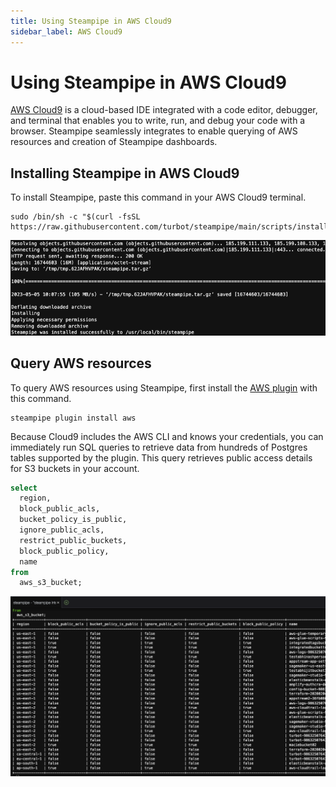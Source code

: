 ```yaml
---
title: Using Steampipe in AWS Cloud9
sidebar_label: AWS Cloud9
---
```

# Using Steampipe in AWS Cloud9

[AWS Cloud9](https://aws.amazon.com/cloud9/) is a cloud-based IDE integrated with a code editor, debugger, and terminal that enables you to write, run, and debug your code with a browser. Steampipe seamlessly integrates to enable querying of AWS resources and creation of Steampipe dashboards.

## Installing Steampipe in AWS Cloud9

To install Steampipe, paste this command in your AWS Cloud9 terminal.

```
sudo /bin/sh -c "$(curl -fsSL https://raw.githubusercontent.com/turbot/steampipe/main/scripts/install.sh)"
```

<div style={{"marginBottom":"2em","borderWidth":"thin", "borderStyle":"solid", "borderColor":"lightgray", "padding":"20px", "width":"100%"}}>
<img alt="cloud9-install-steampipe" src="/images/docs/ci-cd-pipelines/cloud9-install-steampipe.png" />
</div>

## Query AWS resources

To query AWS resources using Steampipe, first install the [AWS plugin](https://hub.steampipe.io/plugins/turbot/aws) with this command.

```
steampipe plugin install aws
```

Because Cloud9 includes the AWS CLI and knows your credentials, you can immediately run SQL queries to retrieve data from hundreds of Postgres tables supported by the plugin. This query retrieves public access details for S3 buckets in your account.

```sql
select
  region,
  block_public_acls,
  bucket_policy_is_public,
  ignore_public_acls,
  restrict_public_buckets,
  block_public_policy,
  name
from
  aws_s3_bucket;
```

<div style={{"marginBottom":"2em","borderWidth":"thin", "borderStyle":"solid", "borderColor":"lightgray", "padding":"20px", "width":"100%"}}>
<img alt="s3-public-access-preview" src="/images/docs/ci-cd-pipelines/cloud9-s3-public-access-preview.png" />
</div>

<!---
## Visualize Steampipe Dashboards with AWS Cloud9

[Steampipe dashboards](https://steampipe.io/docs/dashboard/overview) provide rich visualizations of Steampipe data. Here, we will use the [AWS Well-Architected Mod](https://hub.steampipe.io/mods/turbot/aws_well_architected) to develop a dashboard to check adherence to the best practices defined by the AWS Well-Architected Framework. To get started, install the mod by pasting this command.

```
git clone https://github.com/turbot/steampipe-mod-aws-well-architected
cd steampipe-mod-aws-well-architected
```

Then, execute the following command to install the mod's dependencies.

```
steampipe mod install
```

After installing the mod and its dependencies, start the dashboard server with this command.

```
steampipe dashboard  --dashboard-port 8080
```

AWS Cloud9 only allows `port 8080` to be opened for a local host, so use the `--dashboard-port` flag to specify that port.

Now click on `Preview`, select `Preview Running Application` to view the dashboard, then click `Reliability Pillar`.

<div style={{"marginBottom":"2em","borderWidth":"thin", "borderStyle":"solid", "borderColor":"lightgray", "padding":"20px", "width":"100%"}}>
<img alt="well-architected-dashboard-preview" src="/images/docs/ci-cd-pipelines/cloud9-well-architected-dashboard-preview.png" />
</div>

Alternatively, you can run the benchmark in the AWS Cloud9 terminal: `steampipe check benchmark.reliability`.

That's it! Now you use Cloud9 to query and create dashboards using Steampipe's [plugins](https://hub.steampipe.io/plugins) and [mods](https://hub.steampipe.io/mods).

-->